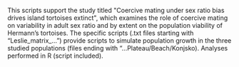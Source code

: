 This scripts support the study titled "Coercive mating under sex ratio bias drives island tortoises extinct", which examines the role of coercive mating on variability in adult sex ratio and by extent on the population viability of Hermann’s tortoises. The specific scripts (.txt files starting with “Leslie_matrix_…”) provide scripts to simulate population growth in the three studied populations (files ending with “…Plateau/Beach/Konjsko). Analyses performed in R (script included).
